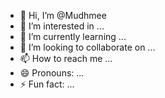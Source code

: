 - 👋 Hi, I’m @Mudhmee
- 👀 I’m interested in ...
- 🌱 I’m currently learning ...
- 💞️ I’m looking to collaborate on ...
- 📫 How to reach me ...
- 😄 Pronouns: ...
- ⚡ Fun fact: ...

<!---
Mudhmee/Mudhmee is a ✨ special ✨ repository because its `README.md` (this file) appears on your GitHub profile.
You can click the Preview link to take a look at your changes.
--->
